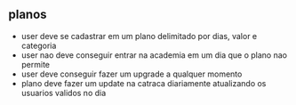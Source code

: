 ﻿## planos   
* user deve se cadastrar em um plano delimitado por dias, valor e categoria
* user nao deve conseguir entrar na academia em um dia que o plano nao permite
* user deve conseguir fazer um upgrade a qualquer momento
* plano deve fazer um update na catraca diariamente atualizando os usuarios validos no dia